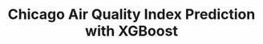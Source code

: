 ---
title: Chicago Air Quality Index Prediction with XGBoost
emoji: 🌇
colorFrom: red
colorTo: yellow
sdk: gradio
sdk_version: 3.16.2
app_file: app.py
pinned: false
---